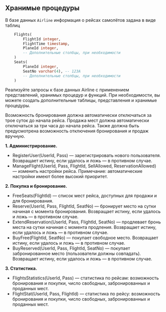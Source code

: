 ## Хранимые процедуры

В базе данных `Airline` информация о рейсах самолётов задана в виде таблиц

```sql
    Flights(
        FlightId integer,
        FlightTime timestamp,
        PlaneId integer,
        -- Дополнительные столбцы, при необходимости
    )
    Seats(
        PlaneId integer,
        SeatNo varchar(4), -- 123A
        -- Дополнительные столбцы, при необходимости
    )
```

Реализуйте запросы к базе данных Airline с применением представлений, хранимых процедур и функций. При необходимости, вы можете создать дополнительные таблицы, представления и хранимые процедуры.

Возможность бронирования должна автоматически отключаться за трое суток до начала рейса. Продажа мест должна автоматически отключаться за три часа до начала рейса. Также должна быть предусмотрена возможность отключения бронирования и продаж вручную.

**1. Администрирование.**  
- RegisterUser(UserId, Pass) — зарегистрировать нового пользователя. Возвращает истину, если удалось и ложь — в противном случае.  
- ManageFlight(UserId, Pass, FlightId, SellAllowed, ReservationAllowed) — изменить настройки рейса. Примечание: автоматические настройки имеют более высокий приоритет.

**2. Покупка и бронирование.**  
- FreeSeats(FlightId) — список мест рейса, доступных для продажи и для бронирования.  
- Reserve(UserId, Pass, FlightId, SeatNo) — бронирует место на сутки начиная с момента бронирования. Возвращает истину, если удалось и ложь — в противном случае.  
- ExtendReservation(UserId, Pass, FlightId, SeatNo) — продлевает бронь места на сутки начиная с момента продления. Возвращает истину, если удалось и ложь — в противном случае.  
- BuyFree(FlightId, SeatNo) — покупает свободное место. Возвращает истину, если удалось и ложь — в противном случае.  
- BuyReserved(UserId, Pass, FlightId, SeatNo) — покупает забронированное место (пользователи должны совпадать). Возвращает истину, если удалось и ложь — в противном случае.

**3. Статистика.**  
- FlightsStatistics(UserId, Pass) — статистика по рейсам: возможность бронирования и покупки, число свободных, забронированных и проданных мест.  
- FlightStat(UserId, Pass, FlightId) — статистика по рейсу: возможность бронирования и покупки, число свободных, забронированных и проданных мест.